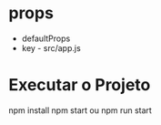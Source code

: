 # props
- defaultProps
- key - src/app.js

# Executar o Projeto
npm install
npm start ou npm run start
